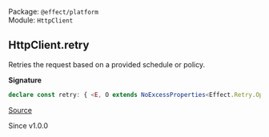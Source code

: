 Package: `@effect/platform`<br />
Module: `HttpClient`<br />

## HttpClient.retry

Retries the request based on a provided schedule or policy.

**Signature**

```ts
declare const retry: { <E, O extends NoExcessProperties<Effect.Retry.Options<E>, O>>(options: O): <R>(self: HttpClient.With<E, R>) => Retry.Return<R, E, O>; <B, E, R1>(policy: Schedule.Schedule<B, NoInfer<E>, R1>): <R>(self: HttpClient.With<E, R>) => HttpClient.With<E, R1 | R>; <E, R, O extends NoExcessProperties<Effect.Retry.Options<E>, O>>(self: HttpClient.With<E, R>, options: O): Retry.Return<R, E, O>; <E, R, B, R1>(self: HttpClient.With<E, R>, policy: Schedule.Schedule<B, E, R1>): HttpClient.With<E, R1 | R>; }
```

[Source](https://github.com/Effect-TS/effect/tree/main/packages/platform/src/HttpClient.ts#L498)

Since v1.0.0